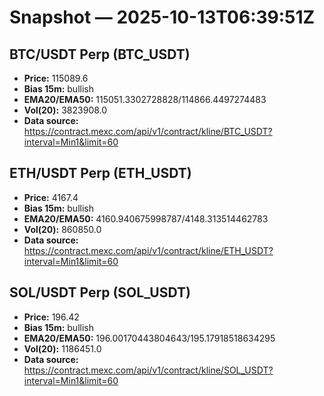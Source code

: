 # Snapshot — 2025-10-13T06:39:51Z

## BTC/USDT Perp (BTC_USDT)
- **Price:** 115089.6
- **Bias 15m:** bullish
- **EMA20/EMA50:** 115051.3302728828/114866.4497274483
- **Vol(20):** 3823908.0
- **Data source:** https://contract.mexc.com/api/v1/contract/kline/BTC_USDT?interval=Min1&limit=60

## ETH/USDT Perp (ETH_USDT)
- **Price:** 4167.4
- **Bias 15m:** bullish
- **EMA20/EMA50:** 4160.940675998787/4148.313514462783
- **Vol(20):** 860850.0
- **Data source:** https://contract.mexc.com/api/v1/contract/kline/ETH_USDT?interval=Min1&limit=60

## SOL/USDT Perp (SOL_USDT)
- **Price:** 196.42
- **Bias 15m:** bullish
- **EMA20/EMA50:** 196.00170443804643/195.17918518634295
- **Vol(20):** 1186451.0
- **Data source:** https://contract.mexc.com/api/v1/contract/kline/SOL_USDT?interval=Min1&limit=60
